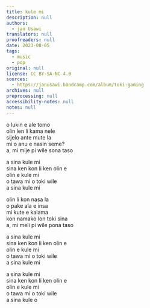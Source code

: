 ```yaml
---
title: kule mi
description: null
authors:
  - jan Usawi
translators: null
proofreaders: null
date: 2023-08-05
tags:
  - music
  - pop
original: null
license: CC BY-SA-NC 4.0
sources:
  - https://janusawi.bandcamp.com/album/toki-gaming
archives: null
preprocessing: null
accessibility-notes: null
notes: null
---
```


o lukin e ale tomo   \
olin len li kama nele  \
sijelo ante mute la  \
mi o anu e nasin seme?  \
a, mi mije pi wile sona taso

a sina kule mi  \
sina ken kon li ken olin e  \
olin e kule mi  \
o tawa mi o toki wile  \
a sina kule mi

olin li kon nasa la  \
o pake ala e insa  \
mi kute e kalama  \
kon namako lon toki sina  \
a, mi meli pi wile pona taso

a sina kule mi  \
sina ken kon li ken olin e  \
olin e kule mi  \
o tawa mi o toki wile  \
a sina kule mi

a sina kule mi  \
sina ken kon li ken olin e  \
olin e kule mi  \
o tawa mi o toki wile  \
a sina kule o